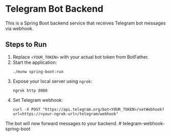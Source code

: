
# Telegram Bot Backend

This is a Spring Boot backend service that receives Telegram bot messages via webhook.

## Steps to Run

1. Replace `<YOUR_TOKEN>` with your actual bot token from BotFather.
2. Start the application:
    ```
    ./mvnw spring-boot:run
    ```
3. Expose your local server using `ngrok`:
    ```
    ngrok http 8080
    ```
4. Set Telegram webhook:
    ```
    curl -X POST "https://api.telegram.org/bot<YOUR_TOKEN>/setWebhook?url=https://<your-ngrok-url>/telegram/webhook"
    ```

The bot will now forward messages to your backend.
#   t e l e g r a m - w e b h o o k - s p r i n g - b o o t  
 